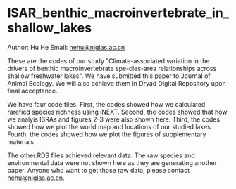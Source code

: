# ISAR_benthic_macroinvertebrate_in_shallow_lakes
Author: Hu He 
Email: hehu@niglas.ac.cn

These are the codes of our study "Climate-associated variation in the drivers of benthic macroinvertebrate spe-cies-area relationships across shallow freshwater lakes". We have submitted this paper to Journal of Animal Ecology. We will also achieve them in Dryad Digital Repository upon final acceptance.

We have four code files. 
First, the codes showed how we calculated rarefied species richness using iNEXT. 
Second, the codes showed that how we analyis ISRAs and figures 2-3 were also shown here.
Third, the codes showed how we plot the world map and locations of our studied lakes.
Fourth, the codes showed how we plot the figures of supplementary materials

The other.RDS files achieved relevant data. 
The raw species and environmental data were not shown here as they are generating another paper. 
Anyone who want to get those raw data, please contact hehu@niglas.ac.cn. 
